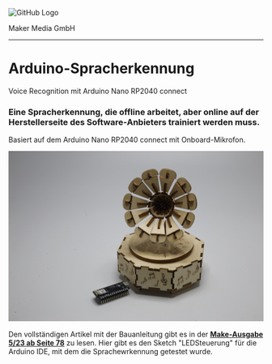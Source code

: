 ![GitHub Logo](http://www.heise.de/make/icons/make_logo.png)

Maker Media GmbH
*** 

# Arduino-Spracherkennung
Voice Recognition mit Arduino Nano RP2040 connect

### Eine Spracherkennung, die offline arbeitet, aber online auf der Herstellerseite des Software-Anbieters trainiert werden muss.

Basiert auf dem Arduino Nano RP2040 connect mit Onboard-Mikrofon.

![Picture](https://github.com/MakeMagazinDE/Arduino-Spracherkennung/blob/main/_MG_9905.JPG) 

Den vollständigen Artikel mit der Bauanleitung gibt es in der **[Make-Ausgabe 5/23 ab Seite 78](https://www.heise.de/select/make/2023/5/2317706420279016008)** zu lesen. 
Hier gibt es den Sketch "LEDSteuerung" für die Arduino IDE, mit dem die Sprachewrkennung getestet wurde.
